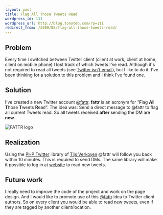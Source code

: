 ```yaml
---
layout: post
title: Flag All Those Tweets Read
wordpress_id: 111
wordpress_url: http://blog.tonotdo.com/?p=111
redirect_from: /2009/05/flag-all-those-tweets-read/
---
```


## Problem
Every time I switched between Twitter client (client at work, client at home, client on mobile phone) I lost track of which tweets I've read. Although it's not required to read all tweets (see [Twitter isn't email](http://www.twitterisntemail.com/)), but I like to do it.
I've been thinking for a solution to this problem and I think I've found one.

## Solution
I've created a new Twitter account [@fattr](http://twitter.com/fattr). **fattr** is an acronym for "**F**lag **A**ll **T**hose **T**weets **R**ead". The idea was: Send a direct message to @fattr to flag all current Tweets read. So all tweets received **after** sending the DM are **new**.

![FATTR logo](http://fattr.tonotdo.com/img/logo.png)

## Realization
Using the [PHP Twitter](http://classes.verkoyen.eu/twitter/) library of [Tijs Verkoyen](http://blog.verkoyen.eu/) @fattr will follow you back within 10 minutes. This is required to send DMs.
The same library will make it possible to log in at [website](http://fattr.tonotdo.com) to read new tweets.

## Future work
I really need to improve the code of the project and work on the page design. And I would like to promote use of this [@fattr](http://twitter.com/fattr) idea to Twitter client authors. So on every client you would be able to read new tweets, even if they are tagged by another client/location.
